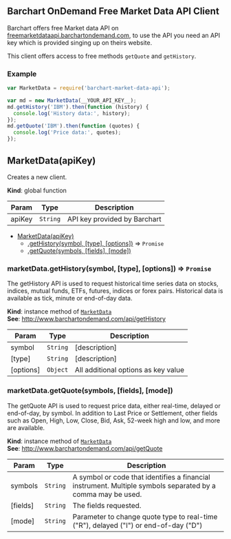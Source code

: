 ## Barchart OnDemand Free Market Data API Client

Barchart offers free Market data API on [freemarketdataapi.barchartondemand.com](http://freemarketdataapi.barchartondemand.com),
to use the API you need an API key which is provided singing up on theirs website.

This client offers access to free methods `getQuote` and `getHistory`.

### Example

```js
var MarketData = require('barchart-market-data-api');

var md = new MarketData(__YOUR_API_KEY__);
md.getHistory('IBM').then(function (history) {
  console.log('History data:', history);
});
md.getQuote('IBM').then(function (quotes) {
  console.log('Price data:', quotes);
});
```

<a name="MarketData"></a>
## MarketData(apiKey)
Creates a new client.

**Kind**: global function  

| Param | Type | Description |
| --- | --- | --- |
| apiKey | <code>String</code> | API key provided by Barchart |


* [MarketData(apiKey)](#MarketData)
  * [.getHistory(symbol, [type], [options])](#MarketData+getHistory) ⇒ <code>Promise</code>
  * [.getQuote(symbols, [fields], [mode])](#MarketData+getQuote)

<a name="MarketData+getHistory"></a>
### marketData.getHistory(symbol, [type], [options]) ⇒ <code>Promise</code>
The getHistory API is used to request historical time series data on stocks,
indices, mutual funds, ETFs, futures, indices or forex pairs. Historical data
is available as tick, minute or end-of-day data.

**Kind**: instance method of <code>[MarketData](#MarketData)</code>  
**See**: http://www.barchartondemand.com/api/getHistory  

| Param | Type | Description |
| --- | --- | --- |
| symbol | <code>String</code> | [description] |
| [type] | <code>String</code> | [description] |
| [options] | <code>Object</code> | All additional options as key value |

<a name="MarketData+getQuote"></a>
### marketData.getQuote(symbols, [fields], [mode])
The getQuote API is used to request price data, either real-time, delayed or
end-of-day, by symbol. In addition to Last Price or Settlement, other fields
such as Open, High, Low, Close, Bid, Ask, 52-week high and low, and more are
available.

**Kind**: instance method of <code>[MarketData](#MarketData)</code>  
**See**: http://www.barchartondemand.com/api/getQuote  

| Param | Type | Description |
| --- | --- | --- |
| symbols | <code>String</code> | A symbol or code that identifies a financial instrument. Multiple symbols separated by a comma may be used. |
| [fields] | <code>String</code> | The fields requested. |
| [mode] | <code>String</code> | Parameter to change quote type to real-time ("R"), delayed ("I") or end-of-day ("D") |
